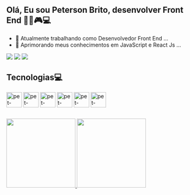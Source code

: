 ## Olá, Eu sou Peterson Brito, desenvolver Front End 🥊🥋🎮💻

- 🔭 Atualmente trabalhando como Desenvolvedor Front End ...
- 🌱 Aprimorando meus conhecimentos em JavaScript e React Js ...

 <div>  
   <a href="https://www.linkedin.com/in/peterson-brito-048380149/" target="_blank"><img src="https://img.shields.io/badge/LinkedIn-0077B5?style=for-the-badge&logo=linkedin&logoColor=white"/></a>
   <a href="https://github.com/PetBr1995" target="_blank"><img src="https://img.shields.io/badge/GitHub-100000?style=for-the-badge&logo=github&logoColor=white"/></a>
   <a href="mailto:dev.petersonbrito@gmail.com" target="_blank"><img src="https://img.shields.io/badge/Gmail-D14836?style=for-the-badge&logo=gmail&logoColor=white"/></a>
 </div>


  ## Tecnologias💻
  
<div>
    <img align="center" alt="pet-html" width="40" heigth="30" src="https://cdn.jsdelivr.net/gh/devicons/devicon@latest/icons/html5/html5-original.svg" />
    <img align="center" alt="pet-html" width="40" heigth="30" src="https://cdn.jsdelivr.net/gh/devicons/devicon@latest/icons/css3/css3-original.svg" />
    <img align="center" alt="pet-html" width="40" heigth="30" src="https://cdn.jsdelivr.net/gh/devicons/devicon@latest/icons/javascript/javascript-original.svg" />
    <img align="center" alt="pet-html" width="40" heigth="30" src="https://cdn.jsdelivr.net/gh/devicons/devicon@latest/icons/react/react-original.svg" />
    <img align="center" alt="pet-html" width="40" heigth="30" src="https://cdn.jsdelivr.net/gh/devicons/devicon@latest/icons/bootstrap/bootstrap-original.svg" />
    <img align="center" alt="pet-html" width="40" heigth="30" src="https://cdn.jsdelivr.net/gh/devicons/devicon@latest/icons/reactbootstrap/reactbootstrap-original.svg" />
</div>

 ##
  
<div>
  <a href="https://https://github.com/PetBr1995">
    <img height="180em" src="https://github-readme-stats.vercel.app/api?username=PetBr1995&show_icons=true&theme=merko"/>
    <img height="180em" src="https://github-readme-stats.vercel.app/api/top-langs/?username=PetBr1995&show_icons=true&theme=merko&layout=donut"/>
</div>



 ##


 

